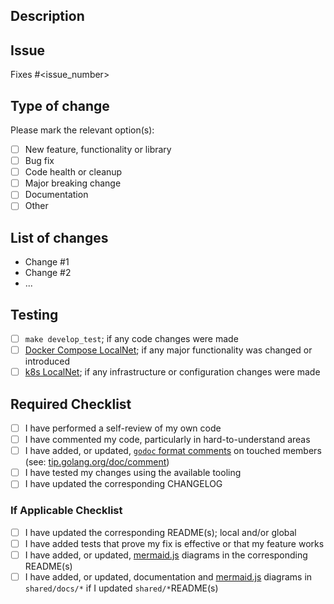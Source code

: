 <!-- REMOVE this comment block after following the instructions
 1. Make the title of the PR is descriptive and follows this format: `[<Module>] <DESCRIPTION>`
 2. Update the _Assigness_, _Labels_, _Projects_, _Milestone_ before submitting the PR for review.
 3. Add label(s) for the purpose (e.g. `persistence`) and, if applicable, priority (e.g. `low`) labels as well.
-->

## Description

<!-- REMOVE this comment block after following the instructions
1. Add a summary of the change including: motivation, reasons, context, dependencies, etc...
2. If applicable, specify the key files that should be looked at.
-->

## Issue

Fixes #<issue_number>

## Type of change

Please mark the relevant option(s):

- [ ] New feature, functionality or library
- [ ] Bug fix
- [ ] Code health or cleanup
- [ ] Major breaking change
- [ ] Documentation
- [ ] Other <!-- add details here if it a different type of change -->

## List of changes

<!-- REMOVE this comment block after following the instructions
 List out all the changes made
-->

- Change #1
- Change #2
- ...

## Testing

- [ ] `make develop_test`; if any code changes were made
- [ ] [Docker Compose LocalNet](https://github.com/pokt-network/pocket/blob/main/docs/development/README.md); if any major functionality was changed or introduced
- [ ] [k8s LocalNet](https://github.com/pokt-network/pocket/blob/main/build/localnet/README.md); if any infrastructure or configuration changes were made

<!-- REMOVE this comment block after following the instructions
 If you added additional tests or infrastructure, describe it here.
 Bonus points for images and videos or gifs.
-->

## Required Checklist

- [ ] I have performed a self-review of my own code
- [ ] I have commented my code, particularly in hard-to-understand areas
- [ ] I have added, or updated, [`godoc` format comments](https://go.dev/blog/godoc) on touched members (see: [tip.golang.org/doc/comment](https://tip.golang.org/doc/comment))
- [ ] I have tested my changes using the available tooling
- [ ] I have updated the corresponding CHANGELOG

### If Applicable Checklist

- [ ] I have updated the corresponding README(s); local and/or global
- [ ] I have added tests that prove my fix is effective or that my feature works
- [ ] I have added, or updated, [mermaid.js](https://mermaid-js.github.io) diagrams in the corresponding README(s)
- [ ] I have added, or updated, documentation and [mermaid.js](https://mermaid-js.github.io) diagrams in `shared/docs/*` if I updated `shared/*`README(s)
